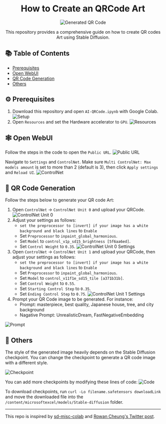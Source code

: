 <h1 align="center">How to Create an QRCode Art</h1>

<p align="center">
  <img src="https://github.com/Nazku-com/AI-QRCodeWithColab/assets/52348220/9a0a32ed-dc43-424b-9f3d-1aff054ae59e" alt="Generated QR Code"/>
</p>

<p align="center">This repository provides a comprehensive guide on how to create QR codes Art using Stable Diffusion.</p>

## 📚 Table of Contents

- [Prerequisites](#prerequisites)
- [Open WebUI](#open-webui)
- [QR Code Generation](#qr-code-generation)
- [Others](#others)


## ⚙️ Prerequisites

1. Download this repository and open `AI-QRCode.ipynb` with Google Colab.
   ![Setup](https://github.com/Nazku-com/AI-QRCodeWithColab/assets/52348220/a47dcd53-7a99-4f62-8749-f9120dd9560a)
2. Open `Resources` and set the Hardware accelerator to `GPU`.
   ![Resources](https://github.com/Nazku-com/AI-QRCodeWithColab/assets/52348220/2a87ea9e-a058-4ec7-9ba0-ab2476045bd7)

## 🕸️ Open WebUI

Follow the steps in the code to open the `Public URL`.
![Public URL](https://github.com/Nazku-com/AI-QRCodeWithColab/assets/52348220/812cb998-c6d7-413a-a09e-c0748fbe9367)

Navigate to `Settings` and `ControlNet`. Make sure `Multi ControlNet: Max models amount` is set to more than 2 (default is 3), then click `Apply settings` and `Reload UI`.
![ControlNet](https://github.com/Nazku-com/AI-QRCodeWithColab/assets/52348220/92401190-ec87-492b-b0aa-3fdbb4ada2a2)

## 🎨 QR Code Generation

Follow the steps below to generate your QR code Art:

1. Open `ControlNet` -> `ControlNet Unit 0` and upload your QRCode.
   ![ControlNet Unit 0](https://github.com/Nazku-com/AI-QRCodeWithColab/assets/52348220/f78bf5eb-4492-47da-9421-12f9bfdc2db1)
2. Adjust your settings as follows:
   - `set the preprocessor to [invert] if your image has a white background and black lines` to `Enable`
   - Set `Preprocessor` to `inpaint_global_harmonious`.
   - Set `Model` to `control_v1p_sd15_brightness [5f6aa6ed]`.
   - Set `Control Weight` to `0.35`.
   ![ControlNet Unit 0 Settings](https://github.com/Nazku-com/AI-QRCodeWithColab/assets/52348220/5d6e1bbe-1ae5-4502-a868-87b38b568641)
3. Open `ControlNet` -> `ControlNet Unit 1` and upload your QRCode, then adjust your settings as follows:
   - `set the preprocessor to [invert] if your image has a white background and black lines` to `Enable`
   - Set `Preprocessor` to `inpaint_global_harmonious`.
   - Set `Model` to `control_v11f1e_sd15_tile [a371b31b]`.
   - Set `Control Weight` to `0.55`.
   - Set `Starting Control Step` to `0.35`.
   - Set `Ending Control Step` to `0.75`.
   ![ControlNet Unit 1 Settings](https://github.com/Nazku-com/AI-QRCodeWithColab/assets/52348220/0f97d288-ceb5-496f-b5e4-adee5aaa066d)
4. Prompt your QR Code image to be generated.
   For instance:
   - Prompt: masterpiece, best quality, Japanese house, tree, and city background
   - Nagative Prompt: UnrealisticDream, FastNegativeEmbedding

![Prompt](https://github.com/Nazku-com/AI-QRCodeWithColab/assets/52348220/2f98ca26-54e0-4d2b-8d75-5318b499d3fc)

## 📌 Others

The style of the generated image heavily depends on the Stable Diffusion checkpoint. You can change the checkpoint to generate a QR code image with a different style.

![Checkpoint](https://github.com/Nazku-com/AI-QRCodeWithColab/assets/52348220/033f2adb-2d71-41c5-aaae-793fd589fcf2)

You can add more checkpoints by modifying these lines of code:
![Code](https://github.com/Nazku-com/AI-QRCodeWithColab/assets/52348220/3a842c79-1472-46e5-a93a-1b73e0197ff2)

To download checkpoints, run `curl -Lo filename.safetensors downloadLink` and move the downloaded file into the `/content/microsoftexcel/models/Stable-diffusion` folder.

---

This repo is inspired by [sd-misc-colab](https://github.com/nolanaatama/sd-misc-colab) and [Rowan Cheung's Twitter post](https://twitter.com/rowancheung/status/1669402190757367809?s=46).
